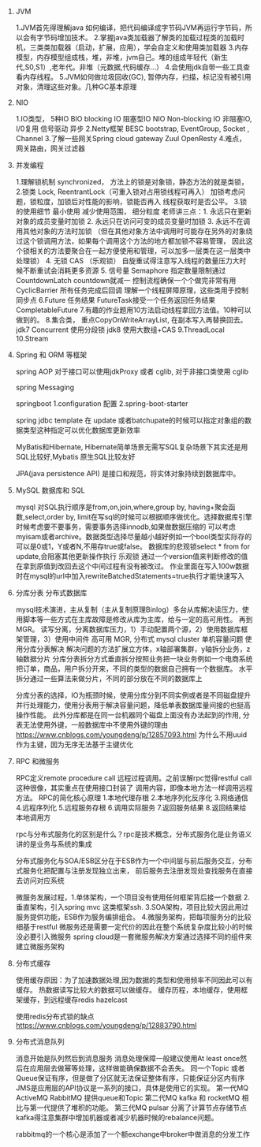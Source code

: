 1) JVM
    

    1.JVM首先得理解java 如何编译，把代码编译成字节码JVM再运行字节码，所以会有字节码增加技术。
    2.掌握java类加载器了解类的加载过程类的加载时机，三类类加载器（启动，扩展，应用），学会自定义和使用类加载器
    3.内存模型，内存模型组成栈，堆，非堆，jvm自己。堆的组成年轻代（新生代,S0,S1）,老年代。非堆（元数据,代码缓存...）
    4.会使用jdk自带一些工具查看内存线程。
    5.JVM如何做垃圾回收(GC), 暂停内存，扫描，标记没有被引用对象，清理这些对象。几种GC基本原理


2) NIO
    

    1.IO类型， 5种IO BIO blocking IO 阻塞型IO NIO Non-blocking IO 非阻塞IO,
       I/0复用 信号驱动 异步
    2.Netty框架 BESC  bootstrap, EventGroup, Socket , Channel 
    3.了解一些网关Spring cloud gateway Zuul OpenResty
    4.难点，网关路由，网关过滤器

3) 并发编程


    1.理解锁机制 synchronized， 方法上的锁是对象锁，静态方法的就是类锁， 
    2.锁类 Lock, ReentrantLock（可重入锁对占用锁线程可再入） 加锁考虑问题，锁粒度，加锁后对性能的影响，锁能否再入
      线程获取时是否公平。
    3.锁的使用细节 最小使用 减少使用范围， 细分粒度
      老师讲三点：1. 永远只在更新对象的成员变量时加锁
                2. 永远只在访问可变的成员变量时加锁
                3. 永远不在调用其他对象的方法时加锁 
                （但在其他对象方法中调用时可能存在另外的对象绕过这个锁调用方法，如果每个调用这个方法的地方都加锁不容易管理，
                  因此这个锁相关的方法要聚合在一起方便使用和管理，可以加多一层类在这一层类中处理锁）
    4. 无锁 CAS （乐观锁） 自旋重试得注意写入线程的数量压力大时候不断重试会消耗更多资源
    5. 信号量 
       Semaphore 指定数量限制通过 
       CountdownLatch countdown就减一 控制流程确保一个个做完非常有用
       CyclicBarrier 所有任务完成后回调
       理解一个线程屏障原理，这些类用于控制同步点
    6.Future 任务结果  FutureTask接受一个任务返回任务结果 CompletableFuture
    7.有趣的作业题用10方法启动线程拿回方法值。10种可以做到的。
    8.集合类， 重点CopyOnWriteArrayList, 在副本写入再替换回去。
      jdk7 Concurrent 使用分段锁
      jdk8 使用大数组+CAS
    9.ThreadLocal
    10.Stream 

4) Spring 和 ORM 等框架
    

    spring AOP 对于接口可以使用jdkProxy 或者 cglib, 对于非接口类使用 cglib
    
    spring Messaging
    
    springboot 1.configuration 配置
               2.spring-boot-starter

    spring jdbc template 在 update 或者batchupate的时候可以指定对象组的数据类型这种指定可以优化数据库更新效率

    MyBatis和Hibernate, Hibernate简单场景无需写SQL复杂场景下其实还是用SQL比较好,Mybatis 原生SQL比较友好
    
    JPA(java persistence API) 是接口和规范，将实体对象持续到数据库中。


5) MySQL 数据库和 SQL


    mysql 对SQL执行顺序是from,on,join,where,group by, having+聚会函数,select,order by, 
    limit在写sql的时候可以根据顺序做优化。选择数据库引擎时候考虑要不要事务，需要事务选择innodb,如果做数据压缩的
    可以考虑myisam或者archive。数据类型选择尽量越小越好例如一个bool类型实际存的可以是0或1，Y或者N,不用存true或false。
    数据库的悲观锁select * from for update,会阻塞其他更新操作执行
    乐观锁 通过一个version值来判断修改的值在拿到原值到改回去这个中间过程有没有被改过。
    作业里面在写入100w数据时在mysql的url中加入rewriteBatchedStatements=true执行才能快速写入


6) 分库分表 分布式数据库 


    mysql技术演进，主从复制（主从复制原理Binlog）多台从库解决读压力，使用脚本等一些方式在主库故障是修改从库为主库，给与一定的高可用性。
    再到MGR。
    读写分离，分离数据库压力，1）手动配置两个源，2）使用数据库框架管理，3）使用中间件
    高可用 MGR, 分布式 mysql cluster 
    单机容量问题 使用分库分表解决
    解决问题的方法扩展立方体，x轴部署集群，y轴拆分业务，z轴数据分片
    分库分表拆分方式垂直拆分按照业务把一块业务例如一个电商系统把订单，商品，用户拆分开来，不同的类型的数据自己拥有一个数据库。
    水平拆分通过一些算法来做分片，不同的部分放在不同的数据库上
    
    分库分表的选择，IO为瓶颈时候，使用分库分到不同实例或者是不同磁盘提升并行处理能力，使用分表用于解决容量问题，降低单表数据库量间接的也挺高操作性能。
    此外分库都是在同一台机器同个磁盘上面没有办法起到的作用,
    分表无法使用外键，一般数据库中不使用外键的理由 https://www.cnblogs.com/youngdeng/p/12857093.html
    为什么不用uuid 作为主键，因为无序无法基于主键优化


7) RPC 和微服务
     
   
     RPC定义remote procedure call 远程过程调用。之前误解rpc觉得restful call这种很像，其实重点在使用接口封装了
     调用内容，即像本地方法一样调用远程方法。
     RPC的简化核心原理 
                    1.本地代理存根
                    2.本地序列化反序化
                    3.网络通信
                    4.远程序列化
                    5.远程服务存根
                    6.调用实际服务
                    7.返回服务结果
                    8.返回结果给本地调用方
 
     rpc与分布式服务化的区别是什么？rpc是技术概念，分布式服务化是业务语义讲的是业务与系统的集成

     分布式服务化与SOA/ESB区分在于ESB作为一个中间层与前后服务交互，分布式服务化把配置与注册发现独立出来，
     前后服务去注册发现处查找服务在直接去访问对应系统

     微服务发展过程，1.单体架构，一个项目没有使用任何框架背后接一个数据
                  2.垂直架构，引入spring mvc 这类框架ssh.
                  3.SOA架构，项目比较大因此用过服务提供功能，ESB作为服务编排组合。
                  4.微服务架构，把每项服务分的比较细基于restful
     微服务还是需要一定代价的因此在整个系统复杂度比较小的时候没必要引入微服务
     spring cloud是一套微服务解决方案通过选择不同的组件来建立微服务架构

     

8) 分布式缓存

     
     使用缓存原因：为了加速数据处理,因为数据的类型和使用频率不同因此可以有缓存。
     热数据读写比较大的数据可以做缓存。
     缓存历程，本地缓存，使用框架缓存，到远程缓存redis hazelcast

     使用redis分布式锁的缺点
     https://www.cnblogs.com/youngdeng/p/12883790.html

9) 分布式消息队列

    
    消息开始是队列然后到消息服务
    消息处理保障一般建议使用At least once然后在应用层去做幂等处理，这样做能确保数据不会丢失。
    同一个Topic 或者Queue保证有序，但是做了分区就无法保证整体有序，只能保证分区内有序
    JMS是应用层的API协议是一系列的接口，具体是使用它的实现。
    第一代MQ ActiveMQ RabbitMQ 提供queue和Topic
    第二代MQ kafka 和 rocketMQ 相比与第一代提供了堆积的功能。
    第三代MQ pulsar 分离了计算节点存储节点
    kafka得注意集群中增加机器或者减少机器时候的rebalance问题。
    
    rabbitmq的一个核心是添加了一个额exchange中broker中做消息的分发工作